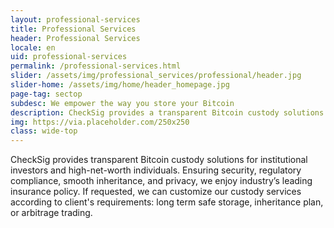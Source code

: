 ```yaml
---
layout: professional-services
title: Professional Services
header: Professional Services
locale: en
uid: professional-services
permalink: /professional-services.html
slider: /assets/img/professional_services/professional/header.jpg
slider-home: /assets/img/home/header_homepage.jpg
page-tag: sectop
subdesc: We empower the way you store your Bitcoin
description: CheckSig provides a transparent Bitcoin custody solutions for institutional investors and high-net-worth individuals
img: https://via.placeholder.com/250x250
class: wide-top
---
```


CheckSig provides transparent Bitcoin custody solutions for institutional investors and high-net-worth individuals. Ensuring security, regulatory compliance, smooth inheritance, and privacy, we enjoy industry’s leading insurance policy. If requested, we can customize our custody services according to client's requirements: long term safe storage, inheritance plan, or arbitrage trading.
